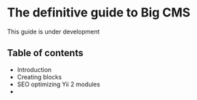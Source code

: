 # The definitive guide to Big CMS

This guide is under development

## Table of contents

* Introduction
* Creating blocks
* SEO optimizing Yii 2 modules
* 
